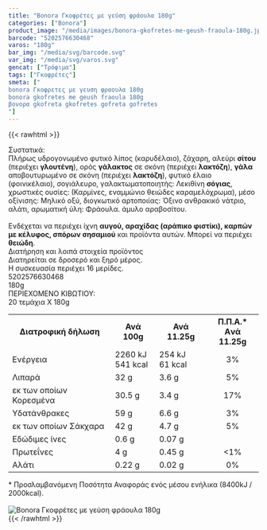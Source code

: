 ```yaml
---
title: "Bonora Γκοφρέτες με γεύση φράουλα 180g"
categories: ["Bonora"]
product_image: "/media/images/bonora-gkofretes-me-geush-fraoula-180g.jpg"
barcode: "5202576630468"
varos: "180g"
bar_img: "/media/svg/barcode.svg"
var_img: "/media/svg/varos.svg"
gencat: ["Τρόφιμα"]
tags: ["Γκοφρέτες"]
smeta: ["
bonora Γκοφρετες με γευση φραουλα 180g
bonora gkofretes me geush fraoula 180g 
βονορα gkofreta gkofretes gofreta gofretes
"]
---
```

{{< rawhtml >}}

<div class="sload74"><div class="product"><div id="sistatika">Συστατικά:</div><div class="alltext">Πλήρως υδρογονωμένο φυτικό λίπος (καρυδέλαιο), ζάχαρη, αλεύρι <b>σίτου</b> (περιέχει <b>γλουτένη</b>), ορός <b>γάλακτος</b> σε σκόνη (περιέχει <b>λακτόζη</b>), <b>γάλα</b> αποβουτυρωμένο σε σκόνη (περιέχει <b>λακτόζη</b>), φυτικό έλαιο (φοινικέλαιο), σογιάλευρο, γαλακτωματοποιητής: Λεκιθίνη <b>σόγιας</b>, χρωστικές ουσίες: (Καρμίνες, εναμμώνιο θειώδες καραμελόχρωμα), μέσο οξίνισης: Μηλικό οξύ, διογκωτικό αρτοποιίας: Όξινο ανθρακικό νάτριο, αλάτι, αρωματική ύλη: Φράουλα. άμυλο αραβοσίτου.<br><br>Ενδέχεται να περιέχει ίχνη <b>αυγού, αραχίδας (αράπικο φιστίκι), καρπών με κέλυφος, σπόρων σησαμιού</b> και προϊόντα αυτών. Μπορεί να περιέχει <b>θειώδη</b>.<br></div><div id="loipa">Διατήρηση και λοιπά στοιχεία προϊόντος</div><div class="alltext">Διατηρείται σε δροσερό και ξηρό μέρος.<br>H συσκευασία περιέχει 16 μερίδες.</div><div id="barcode"><div id="barimage1"></div><span id="bartext">5202576630468</span></div><div id="varos"><div id="varosimage1"></div><span id="varostext">180g</span></div><div id="kivotio">ΠΕΡΙΕΧΟΜΕΝΟ ΚΙΒΩΤΙΟΥ:<br>20 τεμάχια Χ 180g</div><div class="tabout"><table id="diatable"><tbody><tr><th>Διατροφική δήλωση</th><th>Ανά 100g</th><th>Ανά 11.25g</th><th>Π.Π.Α.*<br>Aνά 11.25g</th></tr><tr><td class="texr2">Ενέργεια</td><td class="texr">2260 kJ<br>541 kcal</td><td class="texr">254 kJ<br>61 kcal</td><td class="texr" style="text-align:center">3%</td></tr><tr><td class="texr2">Λιπαρά</td><td class="texr">32 g</td><td class="texr">3.6 g</td><td class="texr" style="text-align:center">5%</td></tr><tr><td class="gray">εκ των οποίων Κορεσµένα</td><td class="gray2">30.5 g</td><td class="gray2">3.4 g</td><td class="gray2" style="text-align:center">17%</td></tr><tr><td class="texr2">Yδατάνθρακες</td><td class="texr">59 g</td><td class="texr">6.6 g</td><td class="texr" style="text-align:center">3%</td></tr><tr><td class="gray">εκ των οποίων Σάκχαρα</td><td class="gray2">42 g</td><td class="gray2">4.7 g</td><td class="gray2" style="text-align:center">5%</td></tr><tr><td class="texr2">Eδώδιμες ίνες</td><td class="texr">0.6 g</td><td class="texr">0.07 g</td><td class="texr" style="text-align:center"></td></tr><tr><td class="texr2">Πρωτεΐνες</td><td class="texr">4 g</td><td class="texr">0.45 g</td><td class="texr" style="text-align:center">&lt;1%</td></tr><tr><td class="texr2">Αλάτι</td><td class="texr">0.22 g</td><td class="texr">0.02 g</td><td class="texr" style="text-align:center">0%</td></tr></tbody></table></div><div class="alltext">* Προσλαμβανόμενη Ποσότητα Αναφοράς ενός μέσου ενήλικα (8400kJ / 2000kcal).</div><br><div class="pimg"><img alt="Bonora Γκοφρέτες με γεύση φράουλα 180g" title="Bonora Γκοφρέτες με γεύση φράουλα 180g" src="/media/images/bonora-gkofretes-me-geush-fraoula-180g.jpg"></div></div></div>
{{< /rawhtml >}}


